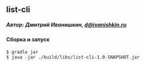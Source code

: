 ## list-cli
##### Автор: Дмитрий Иванишкин, d@ivanishkin.ru

#### Сборка и запуск
`$ gradle jar`  
`$ java -jar ./build/libs/list-cli-1.0-SNAPSHOT.jar`
